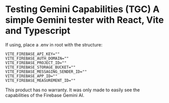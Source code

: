 # Testing Gemini Capabilities (TGC) A simple Gemini tester with React, Vite and Typescript

If using, place a .env in root with the structure:
```
VITE_FIREBASE_API_KEY=""
VITE_FIREBASE_AUTH_DOMAIN=""
VITE_FIREBASE_PROJECT_ID=""
VITE_FIREBASE_STORAGE_BUCKET=""
VITE_FIREBASE_MESSAGING_SENDER_ID=""
VITE_FIREBASE_APP_ID=""
VITE_FIREBASE_MEASUREMENT_ID=""
```

This product has no warranty. It was only made to easily see the capabilities of the Firebase Gemini AI.
